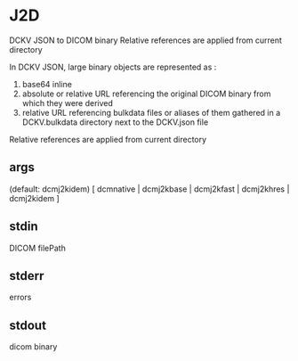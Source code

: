 # J2D

DCKV JSON to DICOM binary
Relative references are applied from current directory 

In DCKV JSON, large binary objects are represented as :
1)  base64 inline
2)  absolute or relative URL referencing the original DICOM binary from which they were derived
3)  relative URL referencing bulkdata files or aliases of them gathered in a DCKV.bulkdata directory next to the DCKV.json file

Relative references are applied from current directory 

## args
(default: dcmj2kidem)
[ dcmnative | dcmj2kbase | dcmj2kfast | dcmj2khres | dcmj2kidem ]  

## stdin
DICOM filePath

## stderr
errors

## stdout
dicom binary
